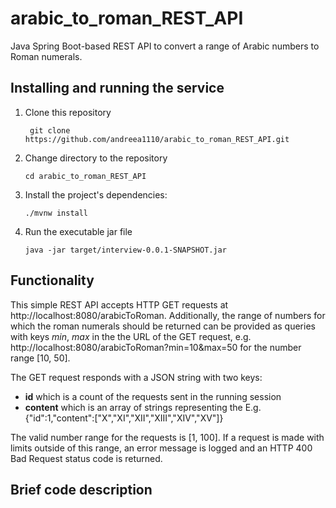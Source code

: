 # arabic_to_roman_REST_API
Java Spring Boot-based REST API to convert a range of Arabic numbers to Roman numerals.

## Installing and running the service
1. Clone this repository

        git clone https://github.com/andreea1110/arabic_to_roman_REST_API.git
        
2. Change directory to the repository

   ``
   cd arabic_to_roman_REST_API
   ``

3. Install the project's dependencies:

    ``./mvnw install
    ``

4. Run the executable jar file

    ``
    java -jar target/interview-0.0.1-SNAPSHOT.jar
    ``
    
## Functionality
This simple REST API accepts HTTP GET requests at http://localhost:8080/arabicToRoman.
Additionally, the range of numbers for which the roman numerals should be returned can be provided as queries with keys *min*, *max* in the the URL of the GET request, e.g.
http://localhost:8080/arabicToRoman?min=10&max=50 for the number range [10, 50].

The GET request responds with a JSON string with two keys:
  * **id** which is a count of the requests sent in the running session
  * **content** which is an array of strings representing the 
 E.g.
{"id":1,"content":["X","XI","XII","XIII","XIV","XV"]}

The valid number range for the requests is [1, 100]. If a request is made with limits outside of this range, an error message is logged and an HTTP 400 Bad Request status code is returned.

## Brief code description

